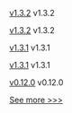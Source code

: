 
[v1.3.2](https://github.com/hyperledger/firefly-tokens-erc1155/releases/tag/v1.3.2) v1.3.2

[v1.3.2](https://github.com/hyperledger/firefly-tokens-erc20-erc721/releases/tag/v1.3.2) v1.3.2

[v1.3.1](https://github.com/hyperledger/firefly-tokens-erc1155/releases/tag/v1.3.1) v1.3.1

[v1.3.1](https://github.com/hyperledger/firefly-tokens-erc20-erc721/releases/tag/v1.3.1) v1.3.1

[v0.12.0](https://github.com/hyperledger/aries-acapy-docs/releases/tag/v0.12.0) v0.12.0


[See more >>>](https://start-here.hyperledger.org/releases)
